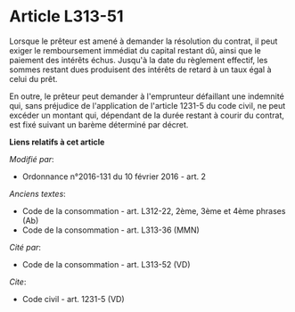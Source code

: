 # Article L313-51

Lorsque le prêteur est amené à demander la résolution du contrat, il peut exiger le remboursement immédiat du capital restant
dû, ainsi que le paiement des intérêts échus. Jusqu'à la date du règlement effectif, les sommes restant dues produisent des
intérêts de retard à un taux égal à celui du prêt.

En outre, le prêteur peut demander à l'emprunteur défaillant une indemnité qui, sans préjudice de l'application de l'article
1231-5  du code civil, ne peut excéder un montant qui, dépendant de la durée restant à courir du contrat, est fixé suivant un
barème déterminé par décret.

**Liens relatifs à cet article**

_Modifié par_:

  - Ordonnance n°2016-131 du 10 février 2016 - art. 2

_Anciens textes_:

  - Code de la consommation - art. L312-22, 2ème, 3ème et 4ème phrases (Ab)
  - Code de la consommation - art. L313-36 (MMN)

_Cité par_:

  - Code de la consommation - art. L313-52 (VD)

_Cite_:

  - Code civil - art. 1231-5 (VD)
